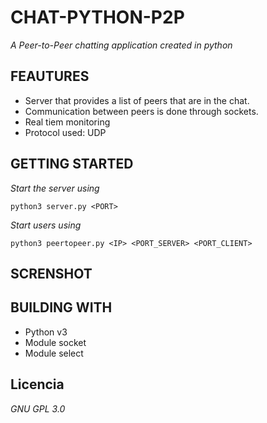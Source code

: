 # CHAT-PYTHON-P2P

_A Peer-to-Peer chatting application created in python_

## FEAUTURES

* Server that provides a list of peers that are in the chat.
* Communication between peers is done through sockets.
* Real tiem monitoring
* Protocol used: UDP

## GETTING STARTED
_Start the server using_
```
python3 server.py <PORT>
```
_Start users using_
```
python3 peertopeer.py <IP> <PORT_SERVER> <PORT_CLIENT>
```
## SCRENSHOT


## BUILDING WITH

* Python v3
* Module socket
* Module select


## Licencia 

_GNU GPL 3.0_

